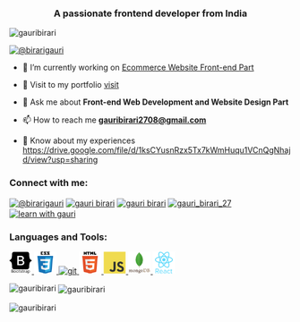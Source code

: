 <h3 align="center">A passionate frontend developer from India</h3>

<p align="left"> <img src="https://komarev.com/ghpvc/?username=gauribirari&label=Profile%20views&color=0e75b6&style=flat" alt="gauribirari" /> </p>

<p align="left"> <a href="https://twitter.com/@birarigauri" target="blank"><img src="https://img.shields.io/twitter/follow/@birarigauri?logo=twitter&style=for-the-badge" alt="@birarigauri" /></a> </p>

- 🔭 I’m currently working on [Ecommerce Website Front-end Part](https://nmmm.in/)

- 🌱 Visit to my portfolio <a href="https://gauribirari.onrender.com/">visit</a>

- 💬 Ask me about **Front-end Web Development and Website Design Part**

- 📫 How to reach me **gauribirari2708@gmail.com**

- 📄 Know about my experiences https://drive.google.com/file/d/1ksCYusnRzx5Tx7kWmHuqu1VCnQgNhajd/view?usp=sharing

<h3 align="left">Connect with me:</h3>
<p align="left">
<a href="https://twitter.com/@birarigauri" target="blank"><img align="center" src="https://raw.githubusercontent.com/rahuldkjain/github-profile-readme-generator/master/src/images/icons/Social/twitter.svg" alt="@birarigauri" height="30" width="40" /></a>
<a href="https://linkedin.com/in/gauri birari" target="blank"><img align="center" src="https://raw.githubusercontent.com/rahuldkjain/github-profile-readme-generator/master/src/images/icons/Social/linked-in-alt.svg" alt="gauri birari" height="30" width="40" /></a>
<a href="https://fb.com/gauri birari" target="blank"><img align="center" src="https://raw.githubusercontent.com/rahuldkjain/github-profile-readme-generator/master/src/images/icons/Social/facebook.svg" alt="gauri birari" height="30" width="40" /></a>
<a href="https://instagram.com/gauri_birari_27" target="blank"><img align="center" src="https://raw.githubusercontent.com/rahuldkjain/github-profile-readme-generator/master/src/images/icons/Social/instagram.svg" alt="gauri_birari_27" height="30" width="40" /></a>
<a href="https://www.youtube.com/c/learn with gauri" target="blank"><img align="center" src="https://raw.githubusercontent.com/rahuldkjain/github-profile-readme-generator/master/src/images/icons/Social/youtube.svg" alt="learn with gauri" height="30" width="40" /></a>
</p>

<h3 align="left">Languages and Tools:</h3>
<p align="left"> <a href="https://getbootstrap.com" target="_blank" rel="noreferrer"> <img src="https://raw.githubusercontent.com/devicons/devicon/master/icons/bootstrap/bootstrap-plain-wordmark.svg" alt="bootstrap" width="40" height="40"/> </a> <a href="https://www.w3schools.com/css/" target="_blank" rel="noreferrer"> <img src="https://raw.githubusercontent.com/devicons/devicon/master/icons/css3/css3-original-wordmark.svg" alt="css3" width="40" height="40"/> </a> <a href="https://git-scm.com/" target="_blank" rel="noreferrer"> <img src="https://www.vectorlogo.zone/logos/git-scm/git-scm-icon.svg" alt="git" width="40" height="40"/> </a> <a href="https://www.w3.org/html/" target="_blank" rel="noreferrer"> <img src="https://raw.githubusercontent.com/devicons/devicon/master/icons/html5/html5-original-wordmark.svg" alt="html5" width="40" height="40"/> </a> <a href="https://developer.mozilla.org/en-US/docs/Web/JavaScript" target="_blank" rel="noreferrer"> <img src="https://raw.githubusercontent.com/devicons/devicon/master/icons/javascript/javascript-original.svg" alt="javascript" width="40" height="40"/> </a> <a href="https://www.mongodb.com/" target="_blank" rel="noreferrer"> <img src="https://raw.githubusercontent.com/devicons/devicon/master/icons/mongodb/mongodb-original-wordmark.svg" alt="mongodb" width="40" height="40"/> </a> <a href="https://reactjs.org/" target="_blank" rel="noreferrer"> <img src="https://raw.githubusercontent.com/devicons/devicon/master/icons/react/react-original-wordmark.svg" alt="react" width="40" height="40"/> </a> </p>

<p><img align="left" src="https://github-readme-stats.vercel.app/api/top-langs?username=gauribirari&show_icons=true&locale=en&layout=compact" alt="gauribirari" /></p>

<p>&nbsp;<img align="center" src="https://github-readme-stats.vercel.app/api?username=gauribirari&show_icons=true&locale=en" alt="gauribirari" /></p>

<p><img align="center" src="https://github-readme-streak-stats.herokuapp.com/?user=gauribirari&" alt="gauribirari" /></p>
